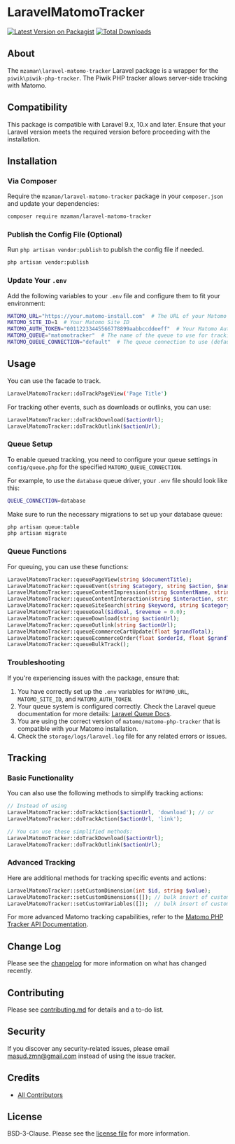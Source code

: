 
# LaravelMatomoTracker

[![Latest Version on Packagist][ico-version]][link-packagist]
[![Total Downloads][ico-downloads]][link-downloads]

## About

The `mzaman\laravel-matomo-tracker` Laravel package is a wrapper for the `piwik\piwik-php-tracker`. The Piwik PHP tracker allows server-side tracking with Matomo.

## Compatibility

This package is compatible with Laravel 9.x, 10.x and later. Ensure that your Laravel version meets the required version before proceeding with the installation.

## Installation

### Via Composer

Require the `mzaman/laravel-matomo-tracker` package in your `composer.json` and update your dependencies:

```bash
composer require mzaman/laravel-matomo-tracker
```

### Publish the Config File (Optional)

Run `php artisan vendor:publish` to publish the config file if needed.

```bash
php artisan vendor:publish
```

### Update Your `.env`

Add the following variables to your `.env` file and configure them to fit your environment:

```bash
MATOMO_URL="https://your.matomo-install.com"  # The URL of your Matomo server
MATOMO_SITE_ID=1  # Your Matomo Site ID
MATOMO_AUTH_TOKEN="00112233445566778899aabbccddeeff"  # Your Matomo Authentication Token
MATOMO_QUEUE="matomotracker"  # The name of the queue to use for tracking (default is 'matomotracker')
MATOMO_QUEUE_CONNECTION="default"  # The queue connection to use (default is 'default')
```

## Usage

You can use the facade to track.

``` bash
LaravelMatomoTracker::doTrackPageView('Page Title')
```

For tracking other events, such as downloads or outlinks, you can use:

```php
LaravelMatomoTracker::doTrackDownload($actionUrl);
LaravelMatomoTracker::doTrackOutlink($actionUrl);
```

### Queue Setup

To enable queued tracking, you need to configure your queue settings in `config/queue.php` for the specified `MATOMO_QUEUE_CONNECTION`.

For example, to use the `database` queue driver, your `.env` file should look like this:

```bash
QUEUE_CONNECTION=database
```

Make sure to run the necessary migrations to set up your database queue:

```bash
php artisan queue:table
php artisan migrate
```

### Queue Functions

For queuing, you can use these functions:

```php
LaravelMatomoTracker::queuePageView(string $documentTitle);
LaravelMatomoTracker::queueEvent(string $category, string $action, $name = false, $value = false);
LaravelMatomoTracker::queueContentImpression(string $contentName, string $contentPiece = 'Unknown', $contentTarget = false);
LaravelMatomoTracker::queueContentInteraction(string $interaction, string $contentName, string $contentPiece = 'Unknown', $contentTarget = false);
LaravelMatomoTracker::queueSiteSearch(string $keyword, string $category = '',  $countResults = false);
LaravelMatomoTracker::queueGoal($idGoal, $revenue = 0.0);
LaravelMatomoTracker::queueDownload(string $actionUrl);
LaravelMatomoTracker::queueOutlink(string $actionUrl);
LaravelMatomoTracker::queueEcommerceCartUpdate(float $grandTotal);
LaravelMatomoTracker::queueEcommerceOrder(float $orderId, float $grandTotal, float $subTotal = 0.0, float $tax = 0.0, float $shipping = 0.0,  float $discount = 0.0);
LaravelMatomoTracker::queueBulkTrack();
```

### Troubleshooting

If you're experiencing issues with the package, ensure that:

1. You have correctly set up the `.env` variables for `MATOMO_URL`, `MATOMO_SITE_ID`, and `MATOMO_AUTH_TOKEN`.
2. Your queue system is configured correctly. Check the Laravel queue documentation for more details: [Laravel Queue Docs](https://laravel.com/docs/9.x/queues).
3. You are using the correct version of `matomo/matomo-php-tracker` that is compatible with your Matomo installation.
4. Check the `storage/logs/laravel.log` file for any related errors or issues.

## Tracking

### Basic Functionality

You can also use the following methods to simplify tracking actions:

```php
// Instead of using 
LaravelMatomoTracker::doTrackAction($actionUrl, 'download'); // or
LaravelMatomoTracker::doTrackAction($actionUrl, 'link');

// You can use these simplified methods:
LaravelMatomoTracker::doTrackDownload($actionUrl);
LaravelMatomoTracker::doTrackOutlink($actionUrl);
```

### Advanced Tracking

Here are additional methods for tracking specific events and actions:

```php
LaravelMatomoTracker::setCustomDimension(int $id, string $value);
LaravelMatomoTracker::setCustomDimensions([]); // bulk insert of custom dimensions
LaravelMatomoTracker::setCustomVariables([]);  // bulk insert of custom variables
```

For more advanced Matomo tracking capabilities, refer to the [Matomo PHP Tracker API Documentation](https://developer.matomo.org/api-reference/PHP-Piwik-Tracker).

## Change Log

Please see the [changelog](changelog.md) for more information on what has changed recently.

## Contributing

Please see [contributing.md](contributing.md) for details and a to-do list.

## Security

If you discover any security-related issues, please email masud.zmn@gmail.com instead of using the issue tracker.

## Credits

- [All Contributors][link-contributors]

## License

BSD-3-Clause. Please see the [license file](license.md) for more information.

[ico-version]: https://img.shields.io/packagist/v/mzaman/laravel-matomo-tracker.svg?style=flat-square
[ico-downloads]: https://img.shields.io/packagist/dt/mzaman/laravel-matomo-tracker.svg?style=flat-square
[link-packagist]: https://packagist.org/packages/mzaman/laravel-matomo-tracker
[link-downloads]: https://packagist.org/packages/mzaman/laravel-matomo-tracker
[link-author]: https://github.com/mzaman
[link-contributors]: ../../contributors
